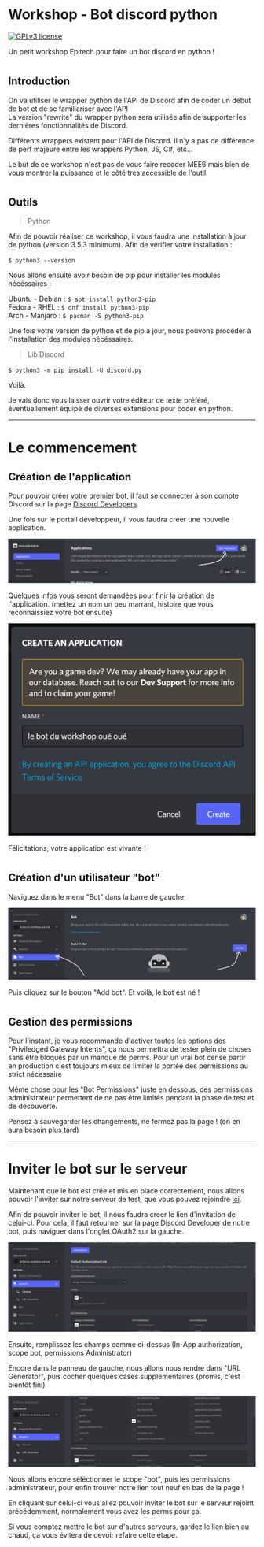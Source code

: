 # Workshop - Bot discord python   

[![GPLv3 license](https://img.shields.io/badge/License-GPLv3-blue?style=flat-square&logo=license-gplv3)](https://choosealicense.com/licenses/gpl-3.0/)

Un petit workshop Epitech pour faire un bot discord en python !

#

## Introduction

On va utiliser le wrapper python de l'API de Discord afin de coder un début de bot et de se familiariser avec l'API   
La version "rewrite" du wrapper python sera utilisée afin de supporter les dernières fonctionnalités de Discord.
   
Différents wrappers existent pour l'API de Discord. Il n'y a pas de différence de perf majeure entre les wrappers Python, JS, C#, etc...   
   
Le but de ce workshop n'est pas de vous faire recoder MEE6 mais bien de vous montrer la puissance et le côté très accessible de l'outil.

#
## Outils   
> Python   

Afin de pouvoir réaliser ce workshop, il vous faudra une installation à jour de python (version 3.5.3 minimum). Afin de vérifier votre installation :   

`$ python3 --version`

Nous allons ensuite avoir besoin de pip pour installer les modules nécéssaires :

Ubuntu - Debian : `$ apt install python3-pip`   
Fedora - RHEL : `$ dnf install python3-pip`   
Arch - Manjaro : `$ pacman -S python3-pip`   

Une fois votre version de python et de pip à jour, nous pouvons procéder à l'installation des modules nécéssaires.

> Lib Discord   

`$ python3 -m pip install -U discord.py`   

Voilà.

Je vais donc vous laisser ouvrir votre éditeur de texte préféré, éventuellement équipé de diverses extensions pour coder en python.   

***

# Le commencement

## Création de l'application

Pour pouvoir créer votre premier bot, il faut se connecter à son compte Discord sur la page [Discord Developers](https://discord.com/login?redirect_to=%2Fdevelopers%2Fapplications).

Une fois sur le portail développeur, il vous faudra créer une nouvelle application.

![Developer Portal](./img/devportal.png)

Quelques infos vous seront demandées pour finir la création de l'application. (mettez un nom un peu marrant, histoire que vous reconnaissiez votre bot ensuite)

![App Creation](./img/botcreation.png)

Félicitations, votre application est vivante !

#

## Création d'un utilisateur "bot"

Naviguez dans le menu "Bot" dans la barre de gauche

![Bot Creation](./img/buildabot.png)

Puis cliquez sur le bouton "Add bot". Et voilà, le bot est né !

#

## Gestion des permissions

Pour l'instant, je vous recommande d'activer toutes les options des "Priviledged Gateway Intents", ça nous permettra de tester plein de choses sans être bloqués par un manque de perms. Pour un vrai bot censé partir en production c'est toujours mieux de limiter la portée des permissions au strict nécessaire

Même chose pour les "Bot Permissions" juste en dessous, des permissions administrateur permettent de ne pas être limités pendant la phase de test et de découverte.

Pensez à sauvegarder les changements, ne fermez pas la page ! (on en aura besoin plus tard)

---

# Inviter le bot sur le serveur

Maintenant que le bot est crée et mis en place correctement, nous allons pouvoir l'inviter sur notre serveur de test, que vous pouvez rejoindre [ici](https://discord.gg/kSrQajP94r).

Afin de pouvoir inviter le bot, il nous faudra creer le lien d'invitation de celui-ci. Pour cela, il faut retourner sur la page Discord Developer de notre bot, puis naviguer dans l'onglet OAuth2 sur la gauche.

![LinkGen step 1](./img/linkgen-step1.png)

Ensuite, remplissez les champs comme ci-dessus (In-App authorization, scope bot, permissions Administrator)

Encore dans le panneau de gauche, nous allons nous rendre dans "URL Generator", puis cocher quelques cases supplémentaires (promis, c'est bientôt fini)

![LinkGen step 2](./img/linkgen-step2.png)

Nous allons encore séléctionner le scope "bot", puis les permissions administrateur, pour enfin trouver notre lien tout neuf en bas de la page !

En cliquant sur celui-ci vous allez pouvoir inviter le bot sur le serveur rejoint précédemment, normalement vous avez les perms pour ça.

Si vous comptez mettre le bot sur d'autres serveurs, gardez le lien bien au chaud, ça vous évitera de devoir refaire cette étape.